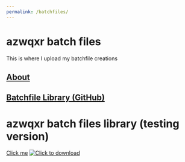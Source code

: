 ```yaml
---
permalink: /batchfiles/
---
```

# azwqxr batch files
This is where I upload my batchfile creations
## [About](https://azwqxr.github.io/batchfiles/about/)
## [Batchfile Library (GitHub)](https://github.com/azwqxr/azwqxrbatchfiles)

# azwqxr batch files library (testing version)

<a href="blob/main/screenshot.png" download>Click me</a>
<a href="blob/main/screenshot.png" download>
 <img src="blob/main/screenshot.png" alt="Click to download">
</a>
